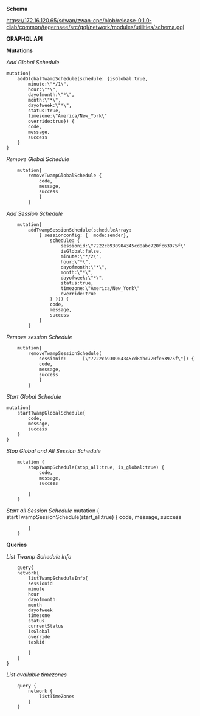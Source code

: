 **Schema**

https://172.16.120.65/sdwan/zwan-cpe/blob/release-0.1.0-diab/common/tegernsee/src/gql/network/modules/utilities/schema.gql

**GRAPHQL API**

**Mutations**

*Add Global Schedule*

    mutation{
        addGlobalTwampSchedule(schedule: {isGlobal:true,
 			minute:\"*/1\",
 			hour:\"*\",
 			dayofmonth:\"*\",
 			month:\"*\",
 			dayofweek:\"*\",
 			status:true,
 			timezone:\"America/New_York\"		
 			override:true}) {
            code,
            message,
            success
        }
    }

*Remove Global Schedule*

        mutation{
            removeTwampGlobalSchedule {
                code,
                message,
                success
                }
            }

*Add Session Schedule*

        mutation{
            addTwampSessionSchedule(scheduleArray:
    		    [ sessionconfig: {  mode:sender},
                    schedule: {
                        sessionid:\"7222cb930904345cd8abc720fc63975f\"
                        isGlobal:false,
                        minute:\"*/2\",
                        hour:\"*\",
                        dayofmonth:\"*\",
                        month:\"*\",
                        dayofweek:\"*\",
                        status:true,
                        timezone:\"America/New_York\"
                        override:true
                    } }]) {
                    code,
                    message,
                    success
                }
            }

*Remove session Schedule*

        mutation{
            removeTwampSessionSchedule(
                sessionid:      [\"7222cb930904345cd8abc720fc63975f\"]) {
                code,
                message,
                success
                }
            }

*Start Global Schedule*
    
    mutation{
        startTwampGlobalSchedule{
            code,
            message,
            success
        }
    }

*Stop Global and All Session Schedule*

        mutation {
            stopTwampSchedule(stop_all:true, is_global:true) {
                code,
                message,
                success
                
            }
        }

*Start all Session Schedule*
        mutation {
            startTwampSessionSchedule(start_all:true) {
                code,
                message,
                success
                
            }
        }

**Queries**

*List Twamp Schedule Info*

        query{
        network{
            listTwampScheduleInfo{
            sessionid
            minute
            hour
            dayofmonth
            month
            dayofweek
            timezone
            status
            currentStatus
            isGlobal
            override
            taskid
            
            }
        }
    }
*List available timezones*

        query {
            network {
                listTimeZones
            }
        }